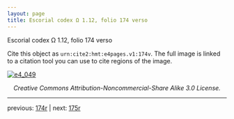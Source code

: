 ```yaml
---
layout: page
title: Escorial codex Ω 1.12, folio 174 verso
---
```


Escorial codex Ω 1.12, folio 174 verso

Cite this object as `urn:cite2:hmt:e4pages.v1:174v`.  The full image is linked to a citation tool you can use to cite regions of the image.

[![e4_049](http://www.homermultitext.org/iipsrv?IIIF=/project/homer/pyramidal/deepzoom/hmt/e4img/2017a/e4_049.tif/full/800,/0/default.jpg)](http://www.homermultitext.org/ict2/?urn=urn:cite2:hmt:e4img.2017a:e4_049) 

<p style="text-align: center; font-style: italic;">Creative Commons Attribution-Noncommercial-Share Alike 3.0 License.</p>

---

previous: [174r](../174r/) | next: [175r](../175r/)